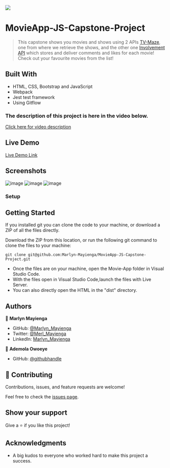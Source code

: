 ![](https://img.shields.io/badge/Microverse-blueviolet)

# MovieApp-JS-Capstone-Project


> This capstone shows you movies and shows using 2 APIs [TV-Maze](https://api.tvmaze.com/shows), one from where we retrieve the shows, and the other one [Involvement API](https://www.notion.so/microverse/Involvement-API-869e60b5ad104603aa6db59e08150270) which stores and deliver comments and likes for each movie! Check out your favourite movies from the list!

## Built With

- HTML, CSS, Bootstrap and JavaScript
- Webpack
- Jest test framework
- Using Gitflow

### The description of this project is here in  the video below.
[Click here for video description](https://drive.google.com/drive/folders/1pcUnu8eQnVuAZ2PUaKf0WGkLrujo9S6E?usp=sharing)

## Live Demo 
[Live Demo Link](https://marlyn-mayienga.github.io/MovieApp-JS-Capstone-Project/)


## Screenshots

![image](https://user-images.githubusercontent.com/32592856/189342463-6280d8e9-3a52-4195-9b10-bf769235bc4a.png)
![image](https://user-images.githubusercontent.com/32592856/189338210-701edbed-6946-4b64-a8ef-497a6d2a81a4.png)
![image](https://user-images.githubusercontent.com/32592856/189338607-0c5db690-a67f-4724-aa0e-65ffa9733813.png)
### Setup

## Getting Started

If you installed git you can clone the code to your machine, or download a ZIP of all the files directly.

Download the ZIP from this location, or run the following git command to clone the files to your machine:

`git clone git@github.com:Marlyn-Mayienga/MovieApp-JS-Capstone-Project.git `
- Once the files are on your machine, open the Movie-App folder in Visual Studio Code.
- With the files open in Visual Studio Code,launch the files with Live Server.
- You can also directly open the HTML in the "dist" directory.

## Authors

👤 **Marlyn Mayienga**

- GitHub: [@Marlyn_Mayienga](https://github.com/Marlyn_Mayienga)
- Twitter: [@Merl_Mayienga](https://twitter.com/M_ayienga)
- LinkedIn: [Marlyn_Mayienga](https://linkedin.com/in/Marlyn_Mayienga)

👤 **Ademola Owoeye**

- GitHub: [@githubhandle](https://github.com/Ademola-coding)


## 🤝 Contributing

Contributions, issues, and feature requests are welcome!

Feel free to check the [issues page](../../issues/).

## Show your support

Give a ⭐️ if you like this project!

## Acknowledgments

- A big kudos to everyone who worked hard to make this project a success.

